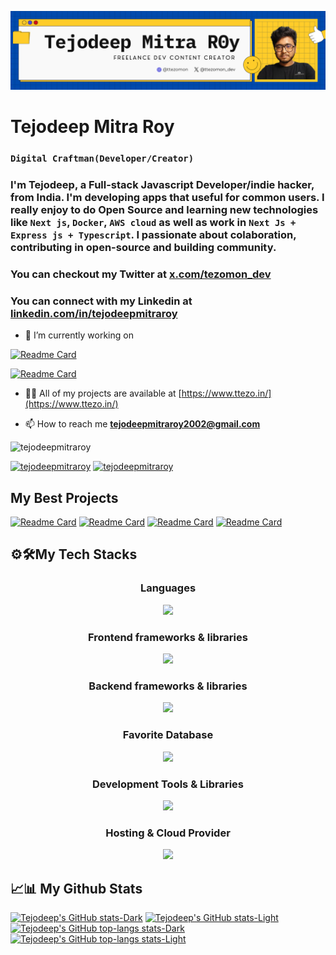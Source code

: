 
![banner](https://github.com/tejodeepmitraroy/tejodeepmitraroy/blob/main/banner.png)

# Tejodeep Mitra Roy

### `Digital Craftman(Developer/Creator)`

### I'm Tejodeep, a Full-stack Javascript Developer/indie hacker, from India. I'm developing apps that useful for common users. I really enjoy to do Open Source and learning new technologies like `Next js`, `Docker`, `AWS cloud` as well as work in `Next Js + Express js + Typescript`. I passionate about colaboration, contributing in open-source and building community.

### You can checkout my Twitter at [x.com/tezomon_dev](https://x.com/tezomon_dev)

### You can connect with my Linkedin at [linkedin.com/in/tejodeepmitraroy](https://www.linkedin.com/in/tejodeepmitraroy/)

- 🔭 I’m currently working on

<div>

[![Readme Card](https://github-readme-stats.vercel.app/api/pin/?username=tejodeepmitraroy&layout=compact&repo=vedo-video-calling-app&theme=catppuccin_mocha#gh-dark-mode-only)](https://github.com/tejodeepmitraroy/vedo-video-calling-app#gh-dark-mode-only)

[![Readme Card](https://github-readme-stats.vercel.app/api/pin/?username=tejodeepmitraroy&layout=compact&repo=vedo-video-calling-app&theme=catppuccin_latte#gh-light-mode-only)](https://github.com/tejodeepmitraroy/vedo-video-calling-app#gh-light-mode-only)

</div>

- 👨‍💻 All of my projects are available at [https://www.ttezo.in/](https://www.ttezo.in/)

- 📫 How to reach me **<tejodeepmitraroy2002@gmail.com>**

![tejodeepmitraroy](https://komarev.com/ghpvc/?username=tejodeepmitraroy&label=Profile%20views&color=0e75b6&style=flat)

[![tejodeepmitraroy](https://img.shields.io/twitter/follow/tezomon_dev?logo=twitter&style=for-the-badge)](https://x.com/tezomon_dev)
[![tejodeepmitraroy](https://img.shields.io/twitter/follow/tezomon_dev?logo=twitter&style=for-the-badge)](https://x.com/tezomon_dev)



## **My Best Projects**

<!-- <div style="width:100%; display:flex;"> -->

[![Readme Card](https://github-readme-stats.vercel.app/api/pin/?username=tejodeepmitraroy&repo=vedo-video-calling-app&layout=compact&theme=catppuccin_mocha#gh-dark-mode-only)](https://github.com/tejodeepmitraroy/vedo-video-calling-app#gh-dark-mode-only)
[![Readme Card](https://github-readme-stats.vercel.app/api/pin/?username=tejodeepmitraroy&repo=vedo-video-calling-app&layout=compact&theme=catppuccin_latte#gh-light-mode-only)](https://github.com/tejodeepmitraroy/vedo-video-calling-app#gh-light-mode-only)
[![Readme Card](https://github-readme-stats.vercel.app/api/pin/?username=tejodeepmitraroy&repo=url-shortner-123&layout=compact&theme=catppuccin_mocha#gh-dark-mode-only)](https://github.com/tejodeepmitraroy/vedo-video-calling-app#gh-dark-mode-only)
[![Readme Card](https://github-readme-stats.vercel.app/api/pin/?username=tejodeepmitraroy&repo=url-shortner-123&layout=compact&theme=catppuccin_latte#gh-light-mode-only)](https://github.com/tejodeepmitraroy/vedo-video-calling-app#gh-light-mode-only)



<!-- </div> -->

## ⚙️🛠️**My Tech Stacks**

<h3 align="center">Languages</h3>

<p align="center">
  <a href="https://skillicons.dev">
    <img src="https://skillicons.dev/icons?i=js,ts" />
  </a>
</p>

<!-- [![My Skills](https://skillicons.dev/icons?i=js,ts)](https://skillicons.dev) -->

<h3 align="center">Frontend frameworks & libraries</h3>


<!-- ### Frontend frameworks & libraries -->

<p align="center">
  <a href="https://skillicons.dev">
    <img src="https://skillicons.dev/icons?i=next,react,tailwind,redux,jest" />
  </a>
</p>

<!-- [![My Skills](https://skillicons.dev/icons?i=next,react,tailwind,redux,jest)](https://skillicons.dev) -->

<h3 align="center">Backend frameworks & libraries</h3>

<!-- ### Backend frameworks & libraries -->

<p align="center">
  <a href="https://skillicons.dev">
    <img src="https://skillicons.dev/icons?i=next,express,nodejs,prisma" />
  </a>
</p>

<!-- [![My Skills](https://skillicons.dev/icons?i=next,express,nodejs,prisma,)](https://skillicons.dev) -->

<h3 align="center">Favorite Database</h3>

<!-- ### Favorite Database -->

<p align="center">
  <a href="https://skillicons.dev">
    <img src="https://skillicons.dev/icons?i=postgres,mysql,mongodb,planetscale,supabase,redis" />
  </a>
</p>

<!-- [![My Skills](https://skillicons.dev/icons?i=postgres,mysql,mongodb,planetscale,supabase,redis)](https://skillicons.dev) -->

<h3 align="center"> Development Tools & Libraries</h3>

<!-- ### Development Tools & Libraries -->

<p align="center">
  <a href="https://skillicons.dev">
    <img src="https://skillicons.dev/icons?i=git,github,docker,postman" />
  </a>
</p>

<!-- [![My Skills](https://skillicons.dev/icons?i=git,github,docker,postman)](https://skillicons.dev) -->

<h3 align="center"> Hosting & Cloud Provider</h3>


<!-- ### Hosting & Cloud -->

<p align="center">
  <a href="https://skillicons.dev">
    <img src="https://skillicons.dev/icons?i=vercel,netlify,aws,gcp" />
  </a>
</p>

<!--
[![My Skills](https://skillicons.dev/icons?i=vercel,netlify,aws,gcp)](https://skillicons.dev) -->

## 📈📊 **My Github Stats**
<!-- 
<div style="display:flex; justify-content: space-evenly; flex-wrap:wrap; text-align: center"> -->

[![Tejodeep's GitHub stats-Dark](https://github-readme-stats.vercel.app/api?username=tejodeepmitraroy&show_icons=true&theme=catppuccin_mocha#gh-dark-mode-only)](https://github-readme-stats.vercel.app/api?username=tejodeepmitraroy&show_icons=true&theme=catppuccin_mocha#gh-dark-mode-only)
[![Tejodeep's GitHub stats-Light](https://github-readme-stats.vercel.app/api?username=tejodeepmitraroy&show_icons=true&theme=catppuccin_latte#gh-light-mode-only)](https://github-readme-stats.vercel.app/api?username=tejodeepmitraroy&show_icons=true&theme=catppuccin_latte#gh-light-mode-only)
[![Tejodeep's GitHub top-langs stats-Dark](https://github-readme-stats.vercel.app/api/top-langs?username=tejodeepmitraroy&show_icons=true&locale=en&layout=compact&theme=catppuccin_mocha#gh-dark-mode-only)](https://github-readme-stats.vercel.app/api/top-langs?username=tejodeepmitraroy&show_icons=true&locale=en&layout=compact&theme=catppuccin_mocha#gh-dark-mode-only)
[![Tejodeep's GitHub top-langs stats-Light](https://github-readme-stats.vercel.app/api/top-langs?username=tejodeepmitraroy&show_icons=true&locale=en&layout=compact&theme=catppuccin_latte#gh-light-mode-only)](https://github-readme-stats.vercel.app/api/top-langs?username=tejodeepmitraroy&show_icons=true&locale=en&layout=compact&theme=catppuccin_latte#gh-light-mode-only)


<!-- </div> -->

